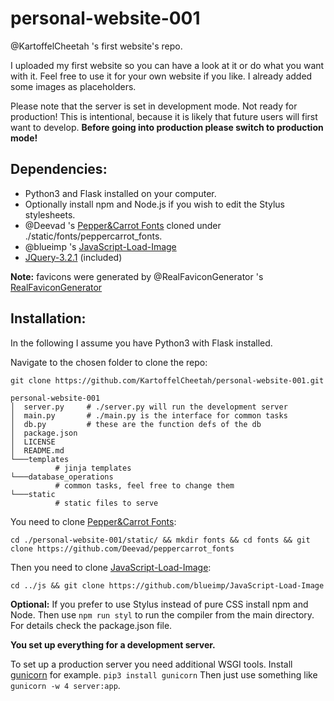# personal-website-001
@KartoffelCheetah 's first website's repo.

I uploaded my first website so you can have a look at it or do what you want with it.
Feel free to use it for your own website if you like. I already added some images as placeholders.

Please note that the server is set in development mode. Not ready for production! This is intentional, because it is likely that future users will first want to develop.
**Before going into production please switch to production mode!**

## Dependencies:

- Python3 and Flask installed on your computer.
- Optionally install npm and Node.js if you wish to edit the Stylus stylesheets.
- @Deevad 's [Pepper&Carrot Fonts](https://github.com/Deevad/peppercarrot_fonts) cloned under ./static/fonts/peppercarrot_fonts.
- @blueimp 's [JavaScript-Load-Image](https://github.com/blueimp/JavaScript-Load-Image)
- [JQuery-3.2.1](http://jquery.com/) (included)

**Note:** favicons were generated by @RealFaviconGenerator 's [RealFaviconGenerator](https://realfavicongenerator.net/)

## Installation:

In the following I assume you have Python3 with Flask installed.

Navigate to the chosen folder to clone the repo:

```git clone https://github.com/KartoffelCheetah/personal-website-001.git```

```
personal-website-001
│  server.py     # ./server.py will run the development server
│  main.py       # ./main.py is the interface for common tasks
│  db.py         # these are the function defs of the db
│  package.json
│  LICENSE
│  README.md
└───templates
          # jinja templates
└───database_operations
          # common tasks, feel free to change them
└───static
          # static files to serve
```

You need to clone [Pepper&Carrot Fonts](https://github.com/Deevad/peppercarrot_fonts):

```cd ./personal-website-001/static/ && mkdir fonts && cd fonts && git clone https://github.com/Deevad/peppercarrot_fonts```

 Then you need to clone [JavaScript-Load-Image](https://github.com/blueimp/JavaScript-Load-Image):
 
 ```cd ../js && git clone https://github.com/blueimp/JavaScript-Load-Image```
 
**Optional:**
If you prefer to use Stylus instead of pure CSS install npm and Node.
Then use `npm run styl` to run the compiler from the main directory. For details check the package.json file.

**You set up everything for a development server.**

To set up a production server you need additional WSGI tools.
Install [gunicorn](http://gunicorn.org/) for example.
```pip3 install gunicorn```
Then just use something like ```gunicorn -w 4 server:app```.

